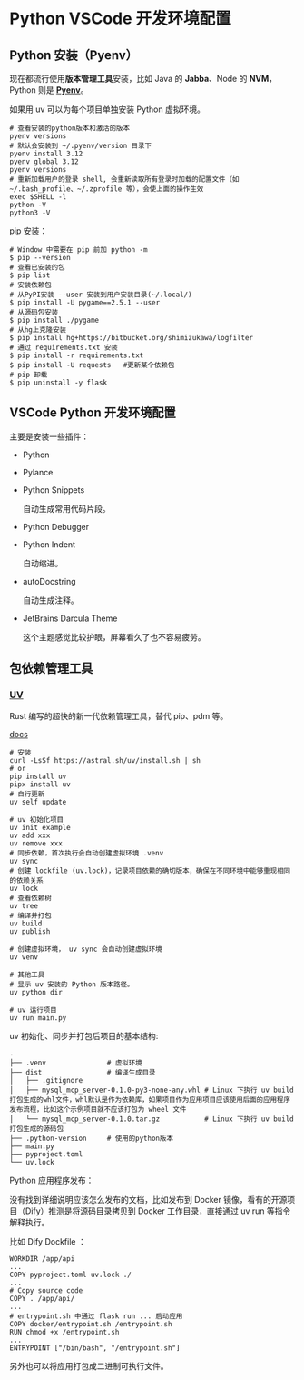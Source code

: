 # Python VSCode 开发环境配置

## Python 安装（Pyenv）

现在都流行使用**版本管理工具**安装，比如 Java 的 **Jabba**、Node 的 **NVM**，Python 则是 [**Pyenv**](https://github.com/pyenv/pyenv)。

如果用 uv 可以为每个项目单独安装 Python 虚拟环境。

```shell
# 查看安装的python版本和激活的版本
pyenv versions
# 默认会安装到 ~/.pyenv/version 目录下
pyenv install 3.12
pyenv global 3.12
pyenv versions
# 重新加载用户的登录 shell, 会重新读取所有登录时加载的配置文件（如 ~/.bash_profile、~/.zprofile 等），会使上面的操作生效
exec $SHELL -l
python -V
python3 -V
```

pip 安装：

```shell
# Window 中需要在 pip 前加 python -m 
$ pip --version
# 查看已安装的包
$ pip list
# 安装依赖包
# 从PyPI安装 --user 安装到用户安装目录(~/.local/)
$ pip install -U pygame==2.5.1 --user
# 从源码包安装
$ pip install ./pygame
# 从hg上克隆安装
$ pip install hg+https://bitbucket.org/shimizukawa/logfilter
# 通过 requirements.txt 安装
$ pip install -r requirements.txt
$ pip install -U requests 	#更新某个依赖包
# pip 卸载
$ pip uninstall -y flask
```

## VSCode Python 开发环境配置

主要是安装一些插件：

+ Python

+ Pylance

+ Python Snippets

  自动生成常用代码片段。

+ Python Debugger

+ Python Indent

  自动缩进。

+ autoDocstring

  自动生成注释。

+ JetBrains Darcula Theme

  这个主题感觉比较护眼，屏幕看久了也不容易疲劳。

## 包依赖管理工具

### [UV](https://github.com/astral-sh/uv)

Rust 编写的超快的新一代依赖管理工具，替代 pip、pdm 等。

[docs](https://docs.astral.sh/uv/)

```shell
# 安装
curl -LsSf https://astral.sh/uv/install.sh | sh
# or
pip install uv
pipx install uv
# 自行更新
uv self update

# uv 初始化项目
uv init example
uv add xxx
uv remove xxx
# 同步依赖，首次执行会自动创建虚拟环境 .venv
uv sync 
# 创建 lockfile (uv.lock)，记录项目依赖的确切版本，确保在不同环境中能够重现相同的依赖关系
uv lock
# 查看依赖树
uv tree
# 编译并打包
uv build
uv publish

# 创建虚拟环境， uv sync 会自动创建虚拟环境
uv venv

# 其他工具
# 显示 uv 安装的 Python 版本路径。
uv python dir

# uv 运行项目
uv run main.py
```

uv 初始化、同步并打包后项目的基本结构:

```shell
.
├── .venv				# 虚拟环境
├── dist				# 编译生成目录
│   ├── .gitignore	
│   ├── mysql_mcp_server-0.1.0-py3-none-any.whl	# Linux 下执行 uv build 打包生成的whl文件，whl默认是作为依赖库，如果项目作为应用项目应该使用后面的应用程序发布流程，比如这个示例项目就不应该打包为 wheel 文件
│   └── mysql_mcp_server-0.1.0.tar.gz			# Linux 下执行 uv build 打包生成的源码包
├── .python-version		# 使用的python版本
├── main.py
├── pyproject.toml
└── uv.lock
```

Python 应用程序发布：

没有找到详细说明应该怎么发布的文档，比如发布到 Docker 镜像，看有的开源项目（Dify）推测是将源码目录拷贝到 Docker 工作目录，直接通过 uv run 等指令解释执行。

比如 Dify Dockfile ：

```shell
WORKDIR /app/api
...
COPY pyproject.toml uv.lock ./
...
# Copy source code
COPY . /app/api/
...
# entrypoint.sh 中通过 flask run ... 启动应用
COPY docker/entrypoint.sh /entrypoint.sh
RUN chmod +x /entrypoint.sh
...
ENTRYPOINT ["/bin/bash", "/entrypoint.sh"]
```

另外也可以将应用打包成二进制可执行文件。
